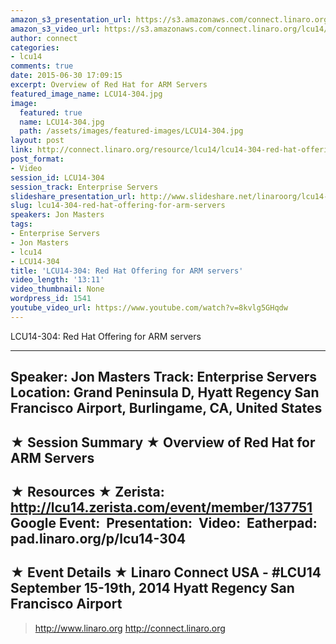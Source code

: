 ```yaml
---
amazon_s3_presentation_url: https://s3.amazonaws.com/connect.linaro.org/hkg15/Videos/09-17-Wednesday/LCU14-304.pdf
amazon_s3_video_url: https://s3.amazonaws.com/connect.linaro.org/lcu14/videos/09-17-Wednesday/LCU14-304-+Red+Hat+Offering+for+ARM+servers.mp4
author: connect
categories:
- lcu14
comments: true
date: 2015-06-30 17:09:15
excerpt: Overview of Red Hat for ARM Servers
featured_image_name: LCU14-304.jpg
image:
  featured: true
  name: LCU14-304.jpg
  path: /assets/images/featured-images/LCU14-304.jpg
layout: post
link: http://connect.linaro.org/resource/lcu14/lcu14-304-red-hat-offering-for-arm-servers/
post_format:
- Video
session_id: LCU14-304
session_track: Enterprise Servers
slideshare_presentation_url: http://www.slideshare.net/linaroorg/lcu14-304-linaro-connectusa2014
slug: lcu14-304-red-hat-offering-for-arm-servers
speakers: Jon Masters
tags:
- Enterprise Servers
- Jon Masters
- lcu14
- LCU14-304
title: 'LCU14-304: Red Hat Offering for ARM servers'
video_length: '13:11'
video_thumbnail: None
wordpress_id: 1541
youtube_video_url: https://www.youtube.com/watch?v=8kvlg5GHqdw
---
```


LCU14-304: Red Hat Offering for ARM servers

---------------------------------------------------

Speaker: Jon Masters
Track: Enterprise Servers
Location: Grand Peninsula D, Hyatt Regency San Francisco Airport, Burlingame, CA, United States
---------------------------------------------------

★ Session Summary ★
Overview of Red Hat for ARM Servers
---------------------------------------------------

★ Resources ★
Zerista: http://lcu14.zerista.com/event/member/137751
Google Event: 
Presentation: 
Video: 
Eatherpad: pad.linaro.org/p/lcu14-304
---------------------------------------------------

★ Event Details ★
Linaro Connect USA - #LCU14
September 15-19th, 2014
Hyatt Regency San Francisco Airport
---------------------------------------------------

> http://www.linaro.org
> http://connect.linaro.org